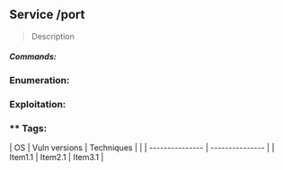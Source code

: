 ## Service /port
> Description

##### Commands:

### Enumeration:


### Exploitation:


### ** Tags:
| OS | Vuln versions | Techniques |
|  | --------------- | --------------- |
| Item1.1 | Item2.1 | Item3.1 |

